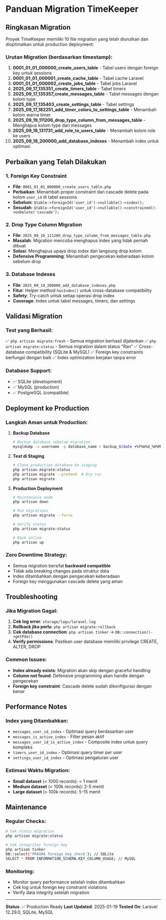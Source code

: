# Panduan Migration TimeKeeper

## Ringkasan Migration

Proyek TimeKeeper memiliki 10 file migration yang telah diurutkan dan dioptimalkan untuk production deployment:

### Urutan Migration (berdasarkan timestamp):

1. **0001_01_01_000000_create_users_table** - Tabel users dengan foreign key untuk sessions
2. **0001_01_01_000001_create_cache_table** - Tabel cache Laravel
3. **0001_01_01_000002_create_jobs_table** - Tabel jobs Laravel
4. **2025_09_17_135351_create_timers_table** - Tabel timers
5. **2025_09_17_135357_create_messages_table** - Tabel messages dengan kolom type
6. **2025_09_17_135403_create_settings_table** - Tabel settings
7. **2025_09_17_182251_add_timer_colors_to_settings_table** - Menambah kolom warna timer
8. **2025_09_19_111206_drop_type_column_from_messages_table** - Menghapus kolom type dari messages
9. **2025_09_19_131731_add_role_to_users_table** - Menambah kolom role ke users
10. **2025_09_19_200000_add_database_indexes** - Menambah index untuk optimasi

## Perbaikan yang Telah Dilakukan

### 1. Foreign Key Constraint
- **File**: `0001_01_01_000000_create_users_table.php`
- **Perbaikan**: Menambah proper constraint dan cascade delete pada kolom `user_id` di tabel sessions
- **Sebelum**: `$table->foreignId('user_id')->nullable()->index();`
- **Sesudah**: `$table->foreignId('user_id')->nullable()->constrained()->onDelete('cascade');`

### 2. Drop Type Column Migration
- **File**: `2025_09_19_111206_drop_type_column_from_messages_table.php`
- **Masalah**: Migration mencoba menghapus index yang tidak pernah dibuat
- **Solusi**: Menghapus upaya drop index dan langsung drop kolom
- **Defensive Programming**: Menambah pengecekan keberadaan kolom sebelum drop

### 3. Database Indexes
- **File**: `2025_09_19_200000_add_database_indexes.php`
- **Fitur**: Helper method `hasIndex()` untuk cross-database compatibility
- **Safety**: Try-catch untuk setiap operasi drop index
- **Coverage**: Index untuk tabel messages, timers, dan settings

## Validasi Migration

### Test yang Berhasil:
✅ `php artisan migrate:fresh` - Semua migration berhasil dijalankan
✅ `php artisan migrate:status` - Semua migration dalam status "Ran"
✅ Cross-database compatibility (SQLite & MySQL)
✅ Foreign key constraints berfungsi dengan baik
✅ Index optimization berjalan tanpa error

### Database Support:
- ✅ SQLite (development)
- ✅ MySQL (production)
- ✅ PostgreSQL (compatible)

## Deployment ke Production

### Langkah Aman untuk Production:

1. **Backup Database**
   ```bash
   # Backup database sebelum migration
   mysqldump -u username -p database_name > backup_$(date +%Y%m%d_%H%M%S).sql
   ```

2. **Test di Staging**
   ```bash
   # Clone production database ke staging
   php artisan migrate:status
   php artisan migrate --pretend  # Dry run
   php artisan migrate
   ```

3. **Production Deployment**
   ```bash
   # Maintenance mode
   php artisan down
   
   # Run migrations
   php artisan migrate --force
   
   # Verify status
   php artisan migrate:status
   
   # Back online
   php artisan up
   ```

### Zero Downtime Strategy:
- Semua migration bersifat **backward compatible**
- Tidak ada breaking changes pada struktur data
- Index ditambahkan dengan pengecekan keberadaan
- Foreign key menggunakan cascade delete yang aman

## Troubleshooting

### Jika Migration Gagal:

1. **Cek log error**: `storage/logs/laravel.log`
2. **Rollback jika perlu**: `php artisan migrate:rollback`
3. **Cek database connection**: `php artisan tinker` → `DB::connection()->getPdo()`
4. **Verify permissions**: Pastikan user database memiliki privilege CREATE, ALTER, DROP

### Common Issues:

- **Index already exists**: Migration akan skip dengan graceful handling
- **Column not found**: Defensive programming akan handle dengan pengecekan
- **Foreign key constraint**: Cascade delete sudah dikonfigurasi dengan benar

## Performance Notes

### Index yang Ditambahkan:
- `messages_user_id_index` - Optimasi query berdasarkan user
- `messages_is_active_index` - Filter pesan aktif
- `messages_user_id_is_active_index` - Composite index untuk query kompleks
- `timers_user_id_index` - Optimasi query timer per user
- `settings_user_id_index` - Optimasi pengaturan user

### Estimasi Waktu Migration:
- **Small dataset** (< 1000 records): < 1 menit
- **Medium dataset** (< 100k records): 2-5 menit
- **Large dataset** (> 100k records): 5-15 menit

## Maintenance

### Regular Checks:
```bash
# Cek status migration
php artisan migrate:status

# Cek integritas foreign key
php artisan tinker
DB::select('PRAGMA foreign_key_check'); // SQLite
SELECT * FROM INFORMATION_SCHEMA.KEY_COLUMN_USAGE; // MySQL
```

### Monitoring:
- Monitor query performance setelah index ditambahkan
- Cek log untuk foreign key constraint violations
- Verify data integrity setelah migration

---

**Status**: ✅ Production Ready
**Last Updated**: 2025-01-19
**Tested On**: Laravel 12.29.0, SQLite, MySQL